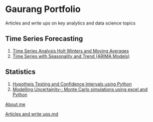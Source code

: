 # Gaurang Portfolio
Articles and write ups on key analytics and data science topics
## Time Series Forecasting
1. <a href="https://medium.com/mlearning-ai/forecasting-time-series-data-c75baa9d97ae">Time Series Analysis Holt Winters and Moving Averages </a>
2. <a href="https://medium.com/mlearning-ai/forecasting-demand-with-seasonality-22ec502b8de7">Time Series with Seasonality and Trend (ARIMA Models) </a>
## Statistics
1. <a href="https://medium.com/gaurang-portfolio/hypothesis-testing-and-confidence-intervals-using-python-a609dbfb5b12">Hypotheis Testing and Confidence Intervals using Python</a>
2. <a href="https://medium.com/gaurang-portfolio/modelling-uncertainty-monte-carlo-simulations-using-excel-and-python-48908b85bbea">Modelling Uncertainity-: Monte Carlo simulations using excel and Python</a>

<a href="./About me.md">About me</a>

<a href="./Articles and write ups.md">Articles and write ups.md</a>
